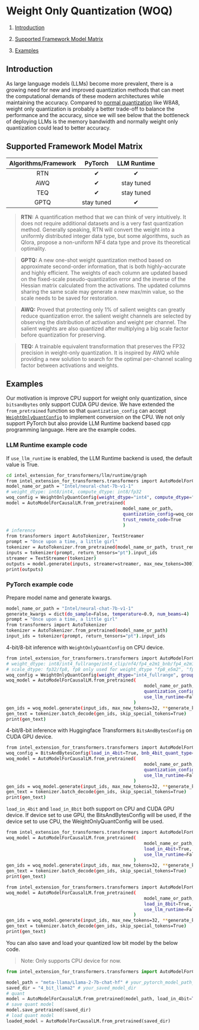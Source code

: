 Weight Only Quantization (WOQ)
=====

1. [Introduction](#introduction)

2. [Supported Framework Model Matrix](#supported-framework-model-matrix)

3. [Examples](#examples)

## Introduction

As large language models (LLMs) become more prevalent, there is a growing need for new and improved quantization methods that can meet the computational demands of these modern architectures while maintaining the accuracy. Compared to [normal quantization](https://github.com/intel/intel-extension-for-transformers/blob/main/docs/quantization.md) like W8A8, weight only quantization is probably a better trade-off to balance the performance and the accuracy, since we will see below that the bottleneck of deploying LLMs is the memory bandwidth and normally weight only quantization could lead to better accuracy.
## Supported Framework Model Matrix

| Algorithms/Framework |   PyTorch  |    LLM Runtime    |
|:--------------:|:----------:|:----------:|
|       RTN      |  &#10004;  |  &#10004;  |
|       AWQ      |  &#10004;  | stay tuned |
|      TEQ      | &#10004; | stay tuned |
|      GPTQ      | stay tuned | &#10004; |
> **RTN:** A quantification method that we can think of very intuitively. It does not require additional datasets and is a very fast quantization method. Generally speaking, RTN will convert the weight into a uniformly distributed integer data type, but some algorithms, such as Qlora, propose a non-uniform NF4 data type and prove its theoretical optimality.

> **GPTQ:** A new one-shot weight quantization method based on approximate second-order information, that is both highly-accurate and highly efficient. The weights of each column are updated based on the fixed-scale pseudo-quantization error and the inverse of the Hessian matrix calculated from the activations. The updated columns sharing the same scale may generate a new max/min value, so the scale needs to be saved for restoration.

> **AWQ:** Proved that protecting only 1% of salient weights can greatly reduce quantization error. the salient weight channels are selected by observing the distribution of activation and weight per channel. The salient weights are also quantized after multiplying a big scale factor before quantization for preserving. 

> **TEQ:** A trainable equivalent transformation that preserves the FP32 precision in weight-only quantization. It is inspired by AWQ while providing a new solution to search for the optimal per-channel scaling factor between activations and weights.


## Examples

Our motivation is improve CPU support for weight only quantization, since `bitsandbytes` only support CUDA GPU device. We have extended the `from_pretrained` function so that `quantization_config` can accept [`WeightOnlyQuantConfig`](https://github.com/intel/intel-extension-for-transformers/blob/main/intel_extension_for_transformers/transformers/utils/quantization_config.py#L28) to implement conversion on the CPU. We not only support PyTorch but also provide LLM Runtime backend based cpp programming language. Here are the example codes.

### LLM Runtime example code
If `use_llm_runtime` is enabled, the LLM Runtime backend is used, the default value is True.
```bash
cd intel_extension_for_transformers/llm/runtime/graph
from intel_extension_for_transformers.transformers import AutoModelForCausalLM, WeightOnlyQuantConfig
model_name_or_path = "Intel/neural-chat-7b-v1-1"
# weight_dtype: int8/int4, compute_dtype: int8/fp32
woq_config = WeightOnlyQuantConfig(weight_dtype="int4", compute_dtype="int8")
model = AutoModelForCausalLM.from_pretrained(
                                            model_name_or_path,
                                            quantization_config=woq_config,
                                            trust_remote_code=True
                                            )
# inference
from transformers import AutoTokenizer, TextStreamer
prompt = "Once upon a time, a little girl"
tokenizer = AutoTokenizer.from_pretrained(model_name_or_path, trust_remote_code=True)
inputs = tokenizer(prompt, return_tensors="pt").input_ids
streamer = TextStreamer(tokenizer)
outputs = model.generate(inputs, streamer=streamer, max_new_tokens=300)
print(outputs)

```
### PyTorch example code
Prepare model name and generate kwargs.
```bash
model_name_or_path = "Intel/neural-chat-7b-v1-1"
generate_kwargs = dict(do_sample=False, temperature=0.9, num_beams=4)
prompt = "Once upon a time, a little girl"
from transformers import AutoTokenizer
tokenizer = AutoTokenizer.from_pretrained(model_name_or_path)
input_ids = tokenizer(prompt, return_tensors="pt").input_ids
```
4-bit/8-bit inference with `WeightOnlyQuantConfig` on CPU device.
```bash
from intel_extension_for_transformers.transformers import AutoModelForCausalLM, WeightOnlyQuantConfig
# weight_dtype: int8/int4_fullrange/int4_clip/nf4/fp4_e2m1_bnb/fp4_e2m1/fp8_e5m2/fp8_e4m3
# scale_dtype: fp32/fp8, fp8 only used for weight_dtype "fp8_e5m2", "fp8_e4m3"
woq_config = WeightOnlyQuantConfig(weight_dtype="int4_fullrange", group_size=32)
woq_model = AutoModelForCausalLM.from_pretrained(
                                                    model_name_or_path,
                                                    quantization_config=woq_config,
                                                    use_llm_runtime=False
                                                )
gen_ids = woq_model.generate(input_ids, max_new_tokens=32, **generate_kwargs)
gen_text = tokenizer.batch_decode(gen_ids, skip_special_tokens=True)
print(gen_text)
```
4-bit/8-bit inference with Huggingface Transformers `BitsAndBytesConfig` on CUDA GPU device.
```bash
from intel_extension_for_transformers.transformers import AutoModelForCausalLM, BitsAndBytesConfig
woq_config = BitsAndBytesConfig(load_in_4bit=True, bnb_4bit_quant_type="nf4")
woq_model = AutoModelForCausalLM.from_pretrained(  
                                                    model_name_or_path,
                                                    quantization_config=woq_config,
                                                    use_llm_runtime=False
                                                )
gen_ids = woq_model.generate(input_ids, max_new_tokens=32, **generate_kwargs)
gen_text = tokenizer.batch_decode(gen_ids, skip_special_tokens=True)
print(gen_text)
```
`load_in_4bit` and `load_in_8bit` both support on CPU and CUDA GPU device. If device set to use GPU, the BitsAndBytesConfig will be used, if the device set to use CPU, the WeightOnlyQuantConfig will be used.
```bash
from intel_extension_for_transformers.transformers import AutoModelForCausalLM
woq_model = AutoModelForCausalLM.from_pretrained(  
                                                    model_name_or_path,
                                                    load_in_4bit=True,
                                                    use_llm_runtime=False
                                                )
gen_ids = woq_model.generate(input_ids, max_new_tokens=32, **generate_kwargs)
gen_text = tokenizer.batch_decode(gen_ids, skip_special_tokens=True)
print(gen_text)
```
```bash
from intel_extension_for_transformers.transformers import AutoModelForCausalLM
woq_model = AutoModelForCausalLM.from_pretrained(
                                                    model_name_or_path,
                                                    load_in_8bit=True,
                                                    use_llm_runtime=False
                                                )
gen_ids = woq_model.generate(input_ids, max_new_tokens=32, **generate_kwargs)
gen_text = tokenizer.batch_decode(gen_ids, skip_special_tokens=True)
print(gen_text)
```

You can also save and load your quantized low bit model by the below code.
> Note: Only supports CPU device for now.

```python
from intel_extension_for_transformers.transformers import AutoModelForCausalLM

model_path = "meta-llama/Llama-2-7b-chat-hf" # your_pytorch_model_path_or_HF_model_name
saved_dir = "4_bit_llama2" # your_saved_model_dir
# quant
model = AutoModelForCausalLM.from_pretrained(model_path, load_in_4bit=True, use_llm_runtime=False)
# save quant model
model.save_pretrained(saved_dir)
# load quant model
loaded_model = AutoModelForCausalLM.from_pretrained(saved_dir)
```
